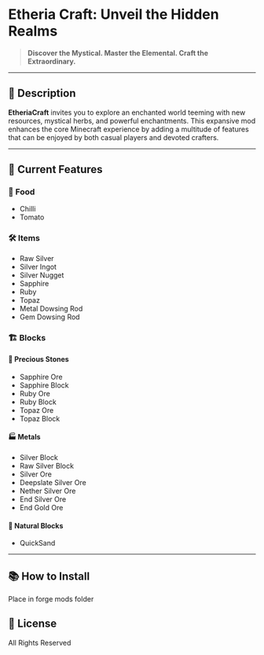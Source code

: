 # Etheria Craft: Unveil the Hidden Realms
> **Discover the Mystical. Master the Elemental. Craft the Extraordinary.**

---

## 🌟 Description

**EtheriaCraft** invites you to explore an enchanted world teeming with new resources, mystical herbs, and powerful enchantments. This expansive mod enhances the core Minecraft experience by adding a multitude of features that can be enjoyed by both casual players and devoted crafters.

---

## 🎉 Current Features

### 🍲 Food
- Chilli
- Tomato

### 🛠️ Items
- Raw Silver
- Silver Ingot
- Silver Nugget
- Sapphire
- Ruby
- Topaz
- Metal Dowsing Rod
- Gem Dowsing Rod

### 🏗️ Blocks

#### 💎 Precious Stones
- Sapphire Ore
- Sapphire Block
- Ruby Ore
- Ruby Block
- Topaz Ore
- Topaz Block

#### 🏭 Metals
- Silver Block
- Raw Silver Block
- Silver Ore
- Deepslate Silver Ore
- Nether Silver Ore
- End Silver Ore
- End Gold Ore

#### 🌱 Natural Blocks
- QuickSand
<!-- Add future natural blocks here -->

---

## 📚 How to Install
Place in forge mods folder

## 📜 License
All Rights Reserved

